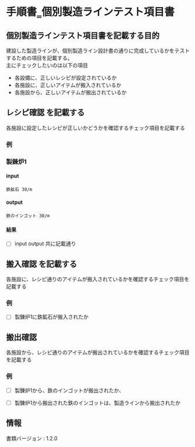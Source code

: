 # 手順書‗個別製造ラインテスト項目書

## 個別製造ラインテスト項目書を記載する目的
建設した製造ラインが、個別製造ライン設計書の通りに完成しているかをテストするための項目を記載する。  
主にチェックしたいのは以下の項目
- 各設備に、正しいレシピが設定されているか
- 各施設に、正しいアイテムが搬入されているか
- 各施設から、正しいアイテムが搬出されているか

## レシピ確認 を記載する
各施設に設定したレシピが正しいかどうかを確認するチェック項目を記載する

### 例
### 製錬炉1
#### input
    鉄鉱石 30/m
#### output
    鉄のインゴット 30/m
#### 結果
- [ ] input output 共に記載通り

## 搬入確認 を記載する
各施設に、レシピ通りのアイテムが搬入されているかを確認するチェック項目を記載する

### 例
- [ ] 製錬炉1に鉄鉱石が搬入されたか

## 搬出確認
各施設から、レシピ通りのアイテムが搬出されているかを確認するチェック項目を記載する

### 例
- [ ] 製錬炉1から、鉄のインゴットが搬出されたか、
- [ ] 製錬炉1から搬出された鉄のインゴットは、製造ラインから搬出されたか


## 情報
書類バージョン : 1.2.0
